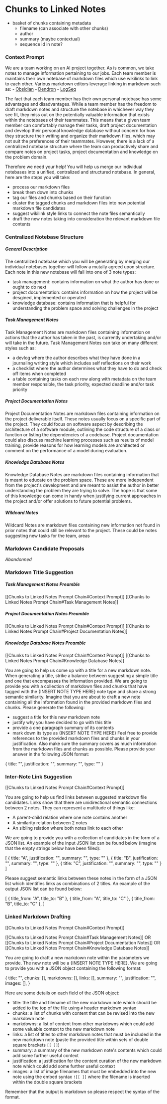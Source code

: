 # Chunks to Linked Notes

- basket of chunks containing metadata
	- filename (can associate with other chunks)
	- author
	- summary (maybe contextual)
	- sequence id in note?

### Context Prompt

We are a team working on an AI project together. As is common, we take notes to manage information pertaining to our jobs. Each team member is maintains their own notebase of markdown files which use wikilinks to link to each other. Various markdown editors leverage linking in markdown such as:
	- [Obsidian](https://obsidian.md/)
	- [Dendron](https://www.dendron.so)
	- [LogSeq](https://logseq.com)

The fact that each team member has their own personal notebase has some advantages and disadvantages. While a team member has the freedom to draft markdown notes and structure the notebase in whichever way they see fit, they miss out on the potentially valuable information that exists within the notebases of their teammates. This means that a given team member can comfortably manage their tasks, draft project documentation and develop their personal knowledge database without concern for how they structure their writing and organize their markdown files, which may not suit the preferences of their teammates. However, there is a lack of a centralized notebase structure where the team can productively share and compare notes on project tasks, project documentation and knowledge on the problem domain.

Therefore we need your help! You will help us merge our individual notebases into a unified, centralized and structured notebase. In general, here are the steps you will take:
- process our markdown files
- break them down into chunks
- tag our files and chunks based on their function
- cluster the tagged chunks and markdown files into new potential markdown file candidates
- suggest wikilink style links to connect the note files semantically
- draft the new notes taking into consideration the relevant markdown file contents

### Centralized Notebase Structure

##### General Description

The centralized notebase which you will be generating by merging our individual notebases together will follow a mutally agreed upon structure. Each note in this new notebase will fall into one of 3 note types:
- task management: contains information on what the author has done or ought to do next
- project documentation: contains information on how the project will be desgined, implemented or operated
- knowledge database: contains information that is helpful for understanding the problem space and solving challenges in the project

##### Task Management Notes

Task Management Notes are markdown files containing information on actions that the author has taken in the past, is currently undertaking and/or will take in the future. Task Management Notes can take on many different styles such as:
- a devlog where the author describes what they have done in a journaling writing style which includes self reflections on their work
- a checklist where the author determines what they have to do and check off items when completed
- a table containing tasks on each row along with metadata on the team member responsible, the task priority, expected deadline and/or task priority
##### Project Documentation Notes

Project Documentation Notes are markdown files containing information on the project deliverable itself. These notes usually focus on a specific part of the project. They could focus on software aspect by describing the architecture of a software module, outlining the code structure of a class or function or listing  the dependencies of a codebase. Project documentation could also discuss machine learning processes such as results of model training, provide reasons for how learning models are architected or comment on the performance of a model during evaluation.
##### Knowledge Database Notes

Knowledge Database Notes are markdown files containing information that is meant to educate on the problem space. These are more independent from the project's development and are meant to assist the author in better understanding the problem they are trying to solve. The hope is that some of this knowledge can come in handy when justifying current approaches in the project and/or offer solutions to future potential problems.

##### Wildcard Notes

Wildcard Notes are markdown files containing new information not found in prior notes that could still be relevant to the project. These could be notes suggesting new tasks for the team, areas  

### Markdown Candidate Proposals

*Abandonned*

### Markdown Title Suggestion

##### Task Management Notes Preamble

[[Chunks to Linked Notes Prompt Chain#Context Prompt]]
[[Chunks to Linked Notes Prompt Chain#Task Management Notes]]

##### Project Documentation Notes Preamble

[[Chunks to Linked Notes Prompt Chain#Context Prompt]]
[[Chunks to Linked Notes Prompt Chain#Project Documentation Notes]]
##### Knowledge Database Notes Preamble

[[Chunks to Linked Notes Prompt Chain#Context Prompt]]
[[Chunks to Linked Notes Prompt Chain#Knowledge Database Notes]]

You are going to help us come up with a title for a new markdown note. When generating a title, strike a balance between suggesting a simple title and one that encompasses the information provided. We are going to provide you with a collection of markdown files and chunks that have tagged with the {INSERT NOTE TYPE HERE} note type and share a strong semantic similarity. Imagine that you are about to draft a new note containing all the information found in the provided markdown files and chunks. Please generate the following:
- suggest a title for this new markdown note
- justify why you have decided to go with this title
- provide a one paragraph summary of its contents
- mark down its type as {INSERT NOTE TYPE HERE}
Feel free to provide references to the provided markdown files and chunks in your justification. Also make sure the summary covers as much information from the markdown files and chunks as possible. Please provide your answer in the following JSON format:

{
	title: "",
	justification: "",
	summary: "",
	type: ""
}

### Inter-Note Link Suggestion

[[Chunks to Linked Notes Prompt Chain#Context Prompt]]

You are going to help us find links between suggested markdown file candidates. Links show that there are unidirectional semantic connections between 2 notes. They can represent a multitude of things like:
- A parent-child relation where one note contains another
- A similarity relation between 2 notes
- An sibling relation where both notes link to each other

We are going to provide you with a collection of candidates in the form of a JSON list. An example of the input JSON list can be found below (imagine that the empty strings below have been filled):

[
	{
		title: "A",
		justification: "",
		summary: "",
		type: ""
	},
	{
		title: "B",
		justification: "",
		summary: "",
		type: ""
	},
	{
		title: "C",
		justification: "",
		summary: "",
		type: ""
	}
]

Please suggest semantic links between these notes in the form of a JSON list which identifies links as combinations of 2 titles. An example of the output JSON list can be found below:

[
	{
		title_from: "A",
		title_to: "B"
	},
	{
		title_from: "A",
		title_to: "C"
	},
	{
		title_from: "B",
		title_to: "C"
	},
]

### Linked Markdown Drafting

[[Chunks to Linked Notes Prompt Chain#Context Prompt]]

[[Chunks to Linked Notes Prompt Chain#Task Management Notes]]
OR
[[Chunks to Linked Notes Prompt Chain#Project Documentation Notes]]
OR
[[Chunks to Linked Notes Prompt Chain#Knowledge Database Notes]]

You are going to draft a new markdown note within the parameters we provide. The new note will be a {INSERT NOTE TYPE HERE}. We are going to provide you with a JSON object containing the following format:

{
	title: "",
	chunks: [],
	markdowns: [],
	links: [],
	summary: "",
	justification: "",
	images: [],
}

Here are some details on each field of the JSON object:
- title: the title and filename of the new markdown note which should be added to the top of the file using `#` header markdown syntax
- chunks: a list of chunks with content that can be revised into the new markdown note
- markdowns: a list of content from other markdowns which could add some valuable context to the new markdown note
- links: a list of titles to other markdown notes that must be included in the new markdown note (paste the provided title within sets of double square brackets `[[ ]]`)
- summary: a summary of the new markdown note's contents which could add some further useful context
- justification: a justification for the content curation of the new markdown note which could add some further useful context
- images: a list of image filenames that must be embedded into the new note using the embed syntax `![[ ]]` where the filename is inserted within the double square brackets

Remember that the output is markdown so please respect the syntax of the format.
